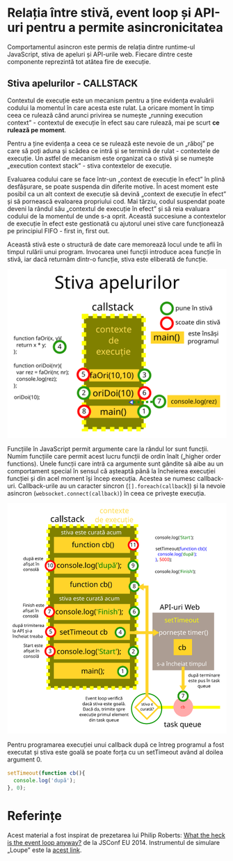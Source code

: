 # Relația între stivă, event loop și API-uri pentru a permite asincronicitatea

Comportamentul asincron este permis de relația dintre runtime-ul JavaScript, stiva de apeluri și API-urile web. Fiecare dintre ceste componente reprezintă tot atâtea fire de execuție.

## Stiva apelurilor - CALLSTACK

Contextul de execuție este un mecanism pentru a ține evidența evaluării codului la momentul în care acesta este rulat. La oricare moment în timp ceea ce rulează când arunci privirea se numește „running execution context” - contextul de execuție în efect sau care rulează, mai pe scurt **ce rulează pe moment**.

Pentru a ține evidența a ceea ce se rulează este nevoie de un „răboj” pe care să poți aduna și scădea ce intră și se termină de rulat - contextele de execuție. Un astfel de mecanism este organizat ca o stivă și se numește „execution context stack” - stiva contextelor de execuție.

Evaluarea codului care se face într-un „context de execuție în efect” în plină desfășurare, se poate suspenda din diferite motive. În acest moment este posibil ca un alt context de execuție să devină „context de execuție în efect” și să pornească evaloarea propriului cod. Mai târziu, codul suspendat poate deveni la rândul său „contextul de execuție în efect” și să reia evaluara codului de la momentul de unde s-a oprit. Această succesiune a contextelor de execuție în efect este gestionată cu ajutorul unei stive care funcționează pe principiul FIFO - first in, first out.

Această stivă este o structură de date care memorează locul unde te afli în timpul rulării unui program. Invocarea unei funcții introduce acea funcție în stivă, iar dacă returnăm dintr-o funcție, stiva este eliberată de funcție.

![Exemplificare a modului în care funcționează stiva de apeluri](CallStack.svg)

Funcțiile în JavaScript permit argumente care la rândul lor sunt funcții. Numim funcțiile care permit acest lucru funcții de ordin înalt („higher order functions). Unele funcții care intră ca argumente sunt gândite să aibe au un comportament special în sensul că așteaptă până la încheierea execuției funcției și din acel moment își încep execuția. Acestea se numesc callback-uri. Callback-urile au un caracter sincron (`[].foreach(callback`)) și la nevoie asincron (`websocket.connect(callback)`) în ceea ce privește execuția.

![Explicarea mecanismului de folosire a Event Loop în cazul apelurilor asincrone](asyncCuTimeOut.svg)

Pentru programarea execuției unui callback după ce întreg programul a fost executat și stiva este goală se poate forța cu un setTimeout având al doilea argument 0.

```js
setTimeout(function cb(){
  console.log('după');
}, 0);
```

# Referințe

Acest material a fost inspirat de prezetarea lui Philip Roberts: [What the heck is the event loop anyway?](https://www.youtube.com/watch?v=8aGhZQkoFbQ) de la JSConf EU 2014. Instrumentul de simulare „Loupe” este la [acest link](http://latentflip.com/loupe).

